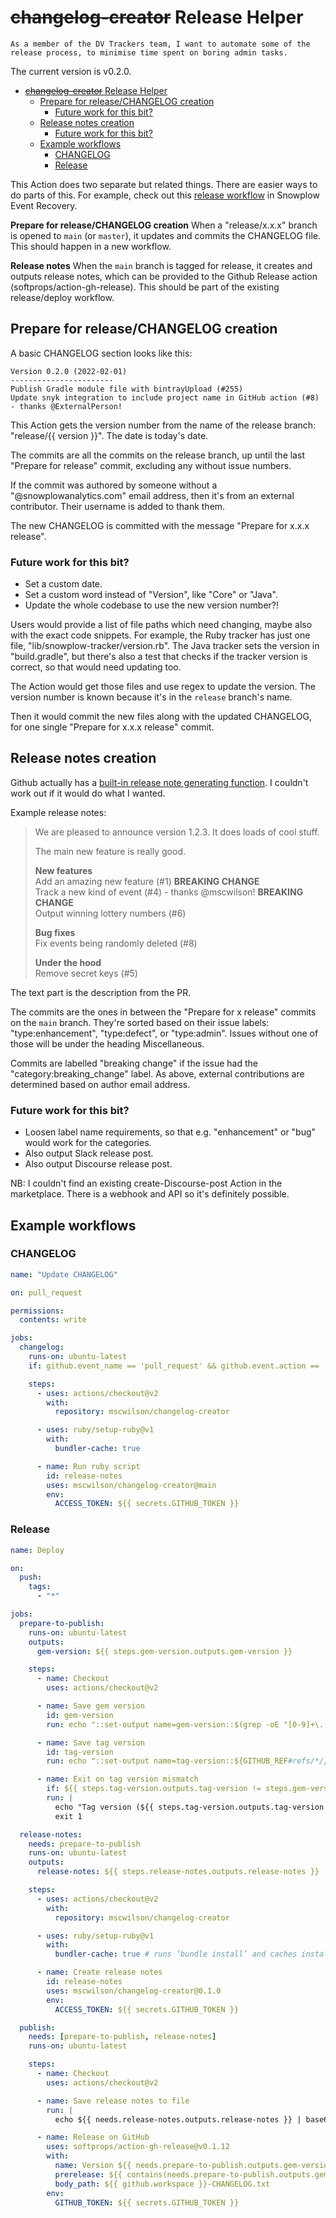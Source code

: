 # ~~changelog-creator~~ Release Helper
```
As a member of the DV Trackers team, I want to automate some of the release process, to minimise time spent on boring admin tasks. 
``` 

The current version is v0.2.0.

- [~~changelog-creator~~ Release Helper](#changelog-creator-release-helper)
  - [Prepare for release/CHANGELOG creation](#prepare-for-releasechangelog-creation)
    - [Future work for this bit?](#future-work-for-this-bit)
  - [Release notes creation](#release-notes-creation)
    - [Future work for this bit?](#future-work-for-this-bit-1)
  - [Example workflows](#example-workflows)
    - [CHANGELOG](#changelog)
    - [Release](#release)

This Action does two separate but related things. There are easier ways to do parts of this. For example, check out this [release workflow](https://github.com/snowplow-incubator/snowplow-event-recovery/blob/develop/.github/workflows/release.yml) in Snowplow Event Recovery. 

**Prepare for release/CHANGELOG creation** When a "release/x.x.x" branch is opened to `main` (or `master`), it updates and commits the CHANGELOG file. This should happen in a new workflow.

**Release notes** When the `main` branch is tagged for release, it creates and outputs release notes, which can be provided to the Github Release action (softprops/action-gh-release). This should be part of the existing release/deploy workflow.

## Prepare for release/CHANGELOG creation
A basic CHANGELOG section looks like this:
```
Version 0.2.0 (2022-02-01)
-----------------------
Publish Gradle module file with bintrayUpload (#255)
Update snyk integration to include project name in GitHub action (#8) - thanks @ExternalPerson!
```
This Action gets the version number from the name of the release branch: "release/{{ version }}". The date is today's date.

The commits are all the commits on the release branch, up until the last "Prepare for release" commit, excluding any without issue numbers. 

If the commit was authored by someone without a "@snowplowanalytics.com" email address, then it's from an external contributor. Their username is added to thank them.

The new CHANGELOG is committed with the message "Prepare for x.x.x release".

### Future work for this bit?
* Set a custom date.
* Set a custom word instead of "Version", like "Core" or "Java".
* Update the whole codebase to use the new version number?!

Users would provide a list of file paths which need changing, maybe also with the exact code snippets. For example, the Ruby tracker has just one file, "lib/snowplow-tracker/version.rb". The Java tracker sets the version in "build.gradle", but there's also a test that checks if the tracker version is correct, so that would need updating too.

The Action would get those files and use regex to update the version. The version number is known because it's in the `release` branch's name.

Then it would commit the new files along with the updated CHANGELOG, for one single "Prepare for x.x.x release" commit.


## Release notes creation
Github actually has a [built-in release note generating function](https://docs.github.com/en/repositories/releasing-projects-on-github/automatically-generated-release-notes#configuring-automatically-generated-release-notes). I couldn't work out if it would do what I wanted.

Example release notes:  

> We are pleased to announce version 1.2.3. It does loads of cool stuff.
> 
> The main new feature is really good.
> 
>**New features**  
> Add an amazing new feature (#1) **BREAKING CHANGE**  
> Track a new kind of event (#4) - thanks @mscwilson! **BREAKING CHANGE**  
> Output winning lottery numbers (#6)  
> 
> **Bug fixes**  
> Fix events being randomly deleted (#8)  
> 
> **Under the hood**  
> Remove secret keys (#5)  

The text part is the description from the PR.

The commits are the ones in between the "Prepare for x release" commits on the `main` branch. They're sorted based on their issue labels: "type:enhancement", "type:defect", or "type:admin". Issues without one of those will be under the heading Miscellaneous.

Commits are labelled "breaking change" if the issue had the "category:breaking_change" label. As above, external contributions are determined based on author email address.

### Future work for this bit?
  * Loosen label name requirements, so that e.g. "enhancement" or "bug" would work for the categories.
  * Also output Slack release post.
  * Also output Discourse release post.
  
NB: I couldn't find an existing create-Discourse-post Action in the marketplace. There is a webhook and API so it's definitely possible.

## Example workflows
### CHANGELOG
```yaml
name: "Update CHANGELOG"

on: pull_request

permissions:
  contents: write

jobs:
  changelog:
    runs-on: ubuntu-latest
    if: github.event_name == 'pull_request' && github.event.action == 'opened'

    steps:
      - uses: actions/checkout@v2
        with:
          repository: mscwilson/changelog-creator

      - uses: ruby/setup-ruby@v1
        with:
          bundler-cache: true

      - name: Run ruby script
        id: release-notes
        uses: mscwilson/changelog-creator@main
        env:
          ACCESS_TOKEN: ${{ secrets.GITHUB_TOKEN }}

```

### Release
```yaml
name: Deploy

on:
  push:
    tags:
      - "*"

jobs:
  prepare-to-publish:
    runs-on: ubuntu-latest
    outputs:
      gem-version: ${{ steps.gem-version.outputs.gem-version }}

    steps:
      - name: Checkout
        uses: actions/checkout@v2

      - name: Save gem version
        id: gem-version
        run: echo "::set-output name=gem-version::$(grep -oE "[0-9]+\.[0-9]+\.[0-9]+-?[a-z]*\.?[0-9]*" lib/version.rb)"

      - name: Save tag version
        id: tag-version
        run: echo "::set-output name=tag-version::${GITHUB_REF#refs/*/}"

      - name: Exit on tag version mismatch
        if: ${{ steps.tag-version.outputs.tag-version != steps.gem-version.outputs.gem-version }}
        run: |
          echo "Tag version (${{ steps.tag-version.outputs.tag-version }}) doesn't match project version (${{ steps.gem-version.outputs.gem-version }})"
          exit 1

  release-notes:
    needs: prepare-to-publish
    runs-on: ubuntu-latest
    outputs:
      release-notes: ${{ steps.release-notes.outputs.release-notes }}

    steps:
      - uses: actions/checkout@v2
        with:
          repository: mscwilson/changelog-creator

      - uses: ruby/setup-ruby@v1
        with:
          bundler-cache: true # runs ‘bundle install’ and caches installed gems automatically

      - name: Create release notes
        id: release-notes
        uses: mscwilson/changelog-creator@0.1.0
        env:
          ACCESS_TOKEN: ${{ secrets.GITHUB_TOKEN }}

  publish:
    needs: [prepare-to-publish, release-notes]
    runs-on: ubuntu-latest

    steps:
      - name: Checkout
        uses: actions/checkout@v2

      - name: Save release notes to file
        run: |
          echo ${{ needs.release-notes.outputs.release-notes }} | base64 --decode > ${{ github.workspace }}-CHANGELOG.txt

      - name: Release on GitHub
        uses: softprops/action-gh-release@v0.1.12
        with:
          name: Version ${{ needs.prepare-to-publish.outputs.gem-version }}
          prerelease: ${{ contains(needs.prepare-to-publish.outputs.gem-version, '-') }}
          body_path: ${{ github.workspace }}-CHANGELOG.txt
        env:
          GITHUB_TOKEN: ${{ secrets.GITHUB_TOKEN }}

```

